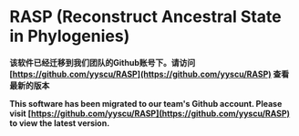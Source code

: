 # RASP (Reconstruct Ancestral State in Phylogenies) 

**该软件已经迁移到我们团队的Github账号下。请访问 [https://github.com/yyscu/RASP](https://github.com/yyscu/RASP) 查看最新的版本**

**This software has been migrated to our team's Github account. Please visit [https://github.com/yyscu/RASP](https://github.com/yyscu/RASP)  to view the latest version.**
